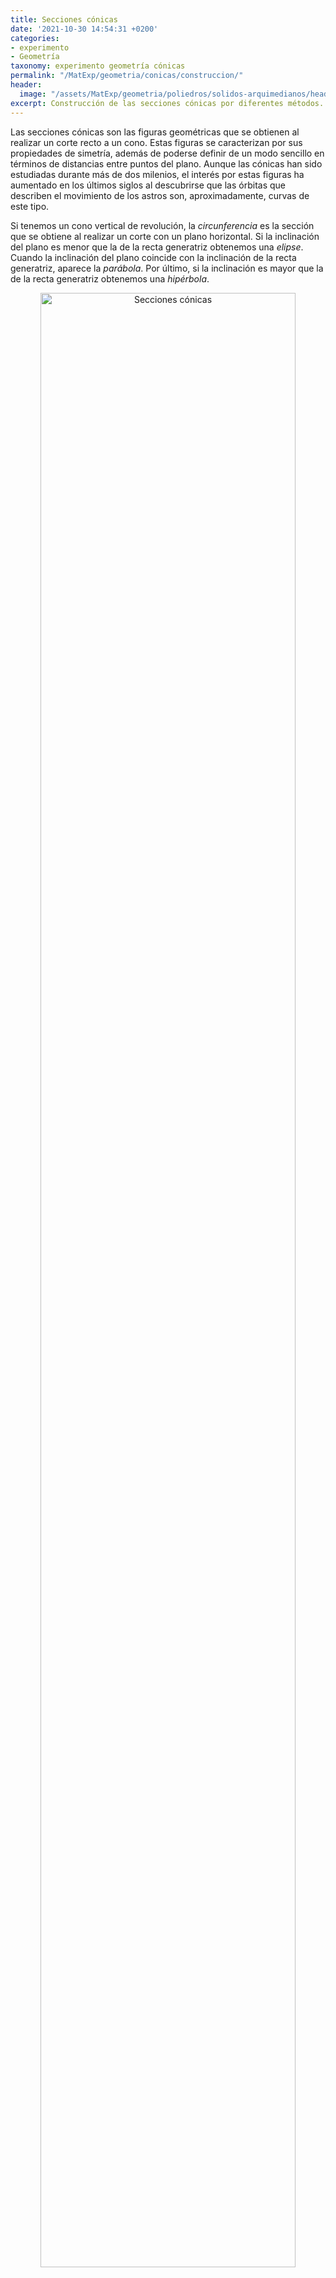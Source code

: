 ```yaml
---
title: Secciones cónicas
date: '2021-10-30 14:54:31 +0200'
categories:
- experimento
- Geometría
taxonomy: experimento geometría cónicas
permalink: "/MatExp/geometria/conicas/construccion/"
header:
  image: "/assets/MatExp/geometria/poliedros/solidos-arquimedianos/header.jpg"
excerpt: Construcción de las secciones cónicas por diferentes métodos.
---
```


Las secciones cónicas son las figuras geométricas que se obtienen al realizar un corte recto a un cono. Estas figuras se caracterizan por sus propiedades de simetría, además de poderse definir de un modo sencillo en términos de distancias entre puntos del plano. Aunque las cónicas han sido estudiadas durante más de dos milenios, el interés por estas figuras ha aumentado en los últimos siglos al descubrirse que las órbitas que describen el movimiento de los astros son, aproximadamente, curvas de este tipo.

Si tenemos un cono vertical de revolución, la *circunferencia* es la sección que se obtiene al realizar un corte con un plano horizontal. Si la inclinación del plano es menor que la de la recta generatriz obtenemos una *elipse*. Cuando la inclinación del plano coincide con la inclinación de la recta generatriz, aparece la *parábola*. Por último, si la inclinación es mayor que la de la recta generatriz obtenemos una *hipérbola*.

<center><img src="{{ site.baseurl }}/assets/MatExp/geometria/conicas/construccion/conicas.png" alt="Secciones cónicas" width="90%"/></center>


A continuación mostramos diferentes procesos para construir las cónicas. 

# Dibujando secciones cónicas con una cuerda

<!-- Tab links -->
<div class="tab" style="margin: auto;  text-align:center;">
<button class="tablinks" onclick="openCity(event, 'Circulo-cuerda')">Círculo</button>
  <button class="tablinks" onclick="openCity(event, 'Elipse-cuerda')">Elipse</button>
  <button class="tablinks" onclick="openCity(event, 'Parabola-cuerda')">Parábola</button>
</div>

<!-- Tab content -->
<div id="Circulo-cuerda" class="tabcontent" >
   <div class="experiment">
   <h1> Instrucciones:</h1>
   <ul>
      <li> Fija el bolígrafo, lápiz o tiza a uno de los extremos de la cuerda. Fija el otro extremo en el punto que será el centro de la circunferencia y, manteniendo la cuerda tensa en todo momento, dibuja la figura utilizándola como si fuera un compás.</li>
   </ul>
		 		 		 <center><img src="{{ site.baseurl }}/assets/MatExp/geometria/conicas/construccion/Circulo-cuerda.png" alt="Dibujando un círculo con una cuerda" width="40%"/></center>

   </div>
</div>

<div id="Elipse-cuerda" class="tabcontent" style="display:none;" style="display:none;">
   <div class="experiment">
   <h1> Instrucciones:</h1>
   <ul>
      <li> Fija los dos extremos de la cuerda en los puntos donde estarán los focos de la elipse.</li>
      <li> Sujeta el bolígrafo, el lápiz o la tiza de modo que la cuerda quede tensa y marca el primer punto de la elipse.</li>
      <li> Para dibujar la figura desplaza el bolígrafo, el lápiz o la tiza de modo que la cuerda quede tensa.</li>
   </ul>
		 		 		 <center><img src="{{ site.baseurl }}/assets/MatExp/geometria/conicas/construccion/Elipse-cuerda.png" alt="Dibujando una elipse con una cuerda" width="60%"/></center>

   </div>
</div>

<div id="Parabola-cuerda" class="tabcontent" style="display:none;">
   <div class="experiment">
   <h1> Instrucciones:</h1>
   <ul>
      <li> Dibuja sobre un cartón dos segmentos de la misma longitud que se tocan en uno de los extremos.</li>
      <li> Divide los dos segmentos en el mismo número de partes y enumera estas partes en sentido opuesto desde el punto donde se tocan los extremos.</li>
      <li> Coloca una chincheta en cada uno de estos puntos.</li>
      <li> Ata una cuerda que una las chinchetas con el mismo número.</li>
   </ul>
		 		 <center><img src="{{ site.baseurl }}/assets/MatExp/geometria/conicas/construccion/Parabola-cuerda.png" alt="Dibujando una parábola con una cuerda" width="70%"/></center>

   </div>
</div>


# Método del círculo director
<!-- Tab links -->
<div class="tab" style="margin: auto;  text-align:center;">
  <button class="tablinks" onclick="openCity(event, 'Elipse-circulo-director')">Elipse</button>
  <button class="tablinks" onclick="openCity(event, 'Parabola-circulo-director')">Parábola</button>
  <button class="tablinks" onclick="openCity(event, 'Hiperbola-circulo-director')">Hipérbola</button>
</div>

<!-- Tab content -->
<div id="Elipse-circulo-director" class="tabcontent" style="display:none;">
   <div class="experiment">
   <h1> Instrucciones:</h1>
   <ul>
      <li> Dibuja una circunferencia lo más grande posible sobre un papel. El radio de la circunferencia será el semieje mayor de la elipse.</li>
      <li> Marca un segmento que atraviese la circunferencia y pase por el centro.</li>
      <li> Marca dos puntos F1 y F2 del segmento que estén dentro del círculo y a la misma distancia del centro. Estos serán los focos de la elipse.</li>
      <li> Coloca una escuadra dentro del círculo de modo que uno de los lados pase por el punto F1 y el vértice de su ángulo recto se apoye sobre la circunferencia.</li>
      <li> Marca el segmento interior de la circunferencia definido por el lado de la escuadra que no pasa por F1.</li>
      <li> Repite el paso anterior cambiando la posición de la escuadra hasta recorrer toda la circunferencia. Aunque en cada paso se puede utilizar cualquiera de los focos, es más fácil usar el que se encuentra a mayor distancia del punto escogido de la circunferencia.</li>
   </ul>
		 <center><img src="{{ site.baseurl }}/assets/MatExp/geometria/conicas/construccion/Elipse-circulo-director.png" alt="Dibujando una elipse con el método del círculo director" width="60%"/></center>

   </div>
</div>

<div id="Parabola-circulo-director" class="tabcontent" style="display:none;">
   <div class="experiment">
   <h1> Instrucciones:</h1>
   <ul>
      <li> Marca un segmento en el papel.</li>
      <li> Dibuja la recta perpendicular al segmento que pasa por el centro y marca sobre ella un punto P, que no sea el punto de intersección de la recta con el segmento.</li>
      <li> Coloca una escuadra sobre el papel de modo que uno de los lados pase por el punto P y el vértice de su ángulo recto se apoye sobre el segmento original.</li>
      <li> Marca la recta definida por el otro lado del ángulo recto.</li>
      <li> Repite el paso anterior escogiendo nuevos puntos sobre el segmento hasta recorrerlo todo.</li>
   </ul>
		 <center><img src="{{ site.baseurl }}/assets/MatExp/geometria/conicas/construccion/Parabola-circulo-director.png" alt="Dibujando una parábola con el método del círculo director" width="60%"/></center>

   </div>
</div>

<div id="Hiperbola-circulo-director" class="tabcontent" style="display:none;">
   <div class="experiment">
   <h1> Instrucciones:</h1>
   <ul>
      <li> Dibuja un círculo pequeño en el centro de un papel marcando su centro como O.</li>
      <li> Marca un segmento que atraviese la circunferencia y pase por el centro.</li>
      <li> Marca dos puntos F1 y F2 del segmento que estén fuera del círculo y a la misma distancia del centro. Estos serán los focos de la hipérbola.</li>
      <li> Coloca una escuadra de modo que uno de los lados pase por el punto F1 y el vértice de su ángulo recto se apoye sobre la circunferencia.</li>
      <li> Marca el segmento definido por el lado de la escuadra que no pasa por el punto F1.</li>
      <li> Repite el paso anterior escogiendo nuevos puntos hasta que se aprecie una de la ramas de la hipérbola. Es más fácil trabajar con los puntos de la circunferencia que estén alejados del foco F1.</li>
      <li> Repite los pasos anteriores con el foco F2 para dibujar la segunda parte de la hipérbola.</li>
   </ul>
		 <center><img src="{{ site.baseurl }}/assets/MatExp/geometria/conicas/construccion/Hiperbola-circulo-director.png" alt="Dibujando una hipérbola con el método del círculo director" width="70%"/></center>

   </div>
</div>
# Creando cónicas con plegados de papel
<!-- Tab links -->
<div class="tab" style="margin: auto;  text-align:center;">
  <button class="tablinks" onclick="openCity(event, 'Elipse-plegados-papel')">Elipse</button>
  <button class="tablinks" onclick="openCity(event, 'Parabola-plegados-papel')">Parábola</button>
  <button class="tablinks" onclick="openCity(event, 'Hiperbola-plegados-papel')">Hipérbola</button>
</div>

<!-- Tab content -->
<div id="Elipse-plegados-papel" class="tabcontent" style="display:none;">
   <div class="experiment">
   <h1> Instrucciones:</h1>
   <ul>
      <li> Dibuja un círculo lo más grande posible en un papel y marca su centro F1. Este será el primer foco de la elipse. Aunque puede utilizarse cualquier papel, el de papiroflexia funciona muy bien porque es resistente y los plegados quedan marcados con claridad, lo que facilita su visualización.</li>
      <li> Marca un punto como F2 dentro del círculo que no sea su centro, pero que esté alejado del borde. Este será el segundo foco de la elipse. Es recomendable que los focos estén separados para que la elipse se aprecie mejor.</li>
      <li> Dobla el papel de modo que el punto F2 se coloque encima de cualquier punto de la circunferencia y aprieta el pliegue para marcarlo en el papel.</li>
      <li> Abre el papel y coloca el punto F2 sobre otro punto de la circunferencia cercano al primero. Marca de nuevo el pliegue en el papel.</li>
      <li> Repite el paso anterior escogiendo nuevos puntos hasta recorrer toda la circunferencia completa.</li>
      <li> Al finalizar debería de apreciarse una elipse. Si este no es el caso, continúa realizando más pliegues hasta que se note bien la figura.</li>
   </ul>
		 		 		 <center><img src="{{ site.baseurl }}/assets/MatExp/geometria/conicas/construccion/Elipse-plegados-papel.png" alt="Dibujando una elipse con plegamientos sobre un papel" width="55%"/></center>

   </div>
</div>

<div id="Parabola-plegados-papel" class="tabcontent" style="display:none;">
   <div class="experiment">
   <h1> Instrucciones:</h1>
   <ul>
      <li> Escoge uno de los lados del papel y marca un punto F cercano a ese lado. Este punto será el foco y el lado escogido será la directriz de la parábola.</li>
      <li> Marca diferentes puntos en el lado escogido.</li>
      <li> Dobla el papel de modo que el primero de los puntos marcados esté encima del punto F y marca este pliegue.</li>
      <li> Abre el papel y repite el proceso con los otros puntos marcados.</li>
      <li> Al finalizar debería de apreciarse una parábola. Si este no es el caso, continúa haciendo más pliegues hasta que se note bienla figura</li>
   </ul>
		 		 		 <center><img src="{{ site.baseurl }}/assets/MatExp/geometria/conicas/construccion/Parabola-plegados-papel.png" alt="Dibujando una parábola con plegamientos sobre un papel" width="70%"/></center>

   </div>
</div>

<div id="Hiperbola-plegados-papel" class="tabcontent" style="display:none;">
   <div class="experiment">
   <h1> Instrucciones:</h1>
   <ul>
      <li> Dibuja un círculo pequeño sobre un papel marcando su centro como F1. Este será el primer foco de la hipérbola. Aunque puede utilizarse cualquier papel, al igual que en los casos anteriores es recomendable utilizar papel de papiroflexia.</li>
      <li> Marca un punto F2 fuera del círculo. Este será el segundo de los focos de la hipérbola.</li>
      <li> Dobla el papel de modo que el punto F2 caiga encima de cualquier punto de la circunferencia. Marca el pliegue en el papel.</li>
      <li> Abre el papel y coloca el punto F2 sobre otro punto de la circunferencia cercano al primero. Marca el nuevo pliegue en el papel.</li>
      <li> Repite el paso anterior escogiendo nuevos puntos. Hay que tomar puntos en los dos lados de la circunferencia para obtener las dos partes de la hipérbola.</li>
      <li> Al finalizar se apreciará una hipérbola. Si no, continúa haciendo más pliegues hasta poder apreciar la figura.</li>
   </ul>
		 		 <center><img src="{{ site.baseurl }}/assets/MatExp/geometria/conicas/construccion/Hiperbola-plegados-papel.png" alt="Dibujando una hipérbola con plegamientos sobre un papel" width="70%"/></center>

   </div>
</div>
